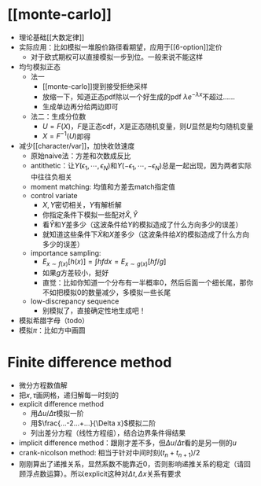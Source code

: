 # [[monte-carlo]]
- 理论基础[[大数定律]]
- 实际应用：比如模拟一堆股价路径看期望，应用于[[6-option]]定价
  - 对于欧式期权可以直接模拟一步到位。一般来说不能这样
- 均匀模拟正态
  - 法一
    - [[monte-carlo]]提到接受拒绝采样
    - 放缩一下，知道正态pdf除以一个好生成的pdf $\lambda e^{-\lambda x}$不超过……
    - 生成单边再分给两边即可
  - 法二：生成分位数
    - $U=F(X)$，$F$是正态cdf，$X$是正态随机变量，则$U$显然是均匀随机变量
    - $X=F^{-1}(U)$即得
- 减少[[character/var]]，加快收敛速度
  - 原始naive法：方差和次数成反比
  - antithetic：让$Y(\epsilon_1, \cdots, \epsilon_N)$和$Y(-\epsilon_1, \cdots, -\epsilon_N)$总是一起出现，因为两者实际中往往负相关
  - moment matching: 均值和方差去match指定值
  - control variate
    - $X,Y$密切相关，$Y$有解析解
    - 你指定条件下模拟一些配对$\hat X,\hat Y$
    - 看$\hat Y$和$Y$差多少（这波条件给$Y$的模拟造成了什么方向多少的误差）
    - 就知道这些条件下$\hat X$和$X$差多少（这波条件给$X$的模拟造成了什么方向多少的误差）
  - importance sampling: 
    - $E_{x\sim f(x)}[h(x)] = \int hfdx = E_{x\sim g(x)}[hf/g]$
    - 如果$g$方差较小，挺好
    - 直觉：比如你知道一个分布有一半概率0，然后后面一个细长尾，那你不如把模拟0的数量减少，多模拟一些长尾
  - low-discrepancy sequence
    - 别模拟了，直接确定性地生成吧！
- 模拟希腊字母（todo）
- 模拟$\pi$：比如方中画圆
# Finite difference method
- 微分方程数值解
- 把$x,\tau$画网格，递归解每一时刻的
- explicit difference method
  - 用$\Delta u/\Delta\tau$模拟一阶
  - 用$\frac{...-2...+...}{\Delta x}$模拟二阶
  - 列出差分方程（线性方程组），结合边界条件得结果
- implicit difference method：跟刚才差不多，但$\Delta u/\Delta \tau$看的是另一侧的$u$
- crank-nicolson method: 相当于针对中间时刻$(t_n+t_{n+1})/2$
- 刚刚算出了递推关系，显然系数不能靠近0，否则影响递推关系的稳定（请回顾浮点数运算）。所以explicit这种对$\Delta t, \Delta x$关系有要求